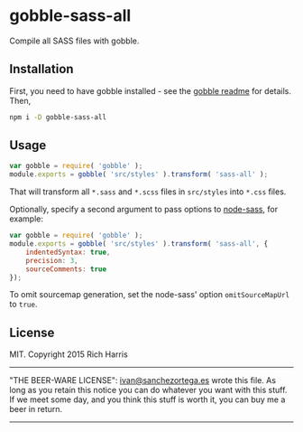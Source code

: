 # gobble-sass-all

Compile all SASS files with gobble.

## Installation

First, you need to have gobble installed - see the [gobble readme](https://github.com/gobblejs/gobble) for details. Then,

```bash
npm i -D gobble-sass-all
```

## Usage

```js
var gobble = require( 'gobble' );
module.exports = gobble( 'src/styles' ).transform( 'sass-all' );
```

That will transform all `*.sass` and `*.scss` files in `src/styles` into `*.css` files.

Optionally, specify a second argument to pass options to [node-sass](https://github.com/sass/node-sass), for example:

```js
var gobble = require( 'gobble' );
module.exports = gobble( 'src/styles' ).transform( 'sass-all', {
	indentedSyntax: true,
	precision: 3,
	sourceComments: true
});
```

To omit sourcemap generation, set the node-sass' option `omitSourceMapUrl` to `true`.

## License

MIT. Copyright 2015 Rich Harris

---

"THE BEER-WARE LICENSE":
<ivan@sanchezortega.es> wrote this file. As long as you retain this notice you
can do whatever you want with this stuff. If we meet some day, and you think
this stuff is worth it, you can buy me a beer in return.

---

